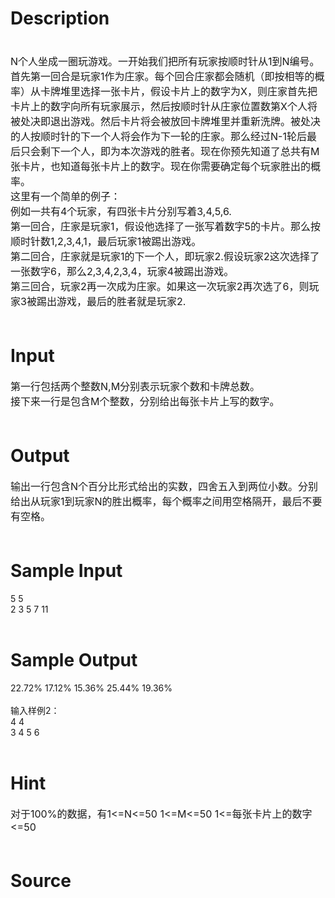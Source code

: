 
# Description

<div class="content"><div><span style="font-size: medium"> </span></div>
<div><span style="font-size: medium">N个人坐成一圈玩游戏。一开始我们把所有玩家按顺时针从1到N编号。首先第一回合是玩家1作为庄家。每个回合庄家都会随机（即按相等的概率）从卡牌堆里选择一张卡片，假设卡片上的数字为X，则庄家首先把卡片上的数字向所有玩家展示，然后按顺时针从庄家位置数第X个人将被处决即退出游戏。然后卡片将会被放回卡牌堆里并重新洗牌。被处决的人按顺时针的下一个人将会作为下一轮的庄家。那么经过N-1轮后最后只会剩下一个人，即为本次游戏的胜者。现在你预先知道了总共有M张卡片，也知道每张卡片上的数字。现在你需要确定每个玩家胜出的概率。</span></div>
<div><span style="font-size: medium">这里有一个简单的例子：</span></div>
<div><span style="font-size: medium">例如一共有4个玩家，有四张卡片分别写着3,4,5,6.</span></div>
<div><span style="font-size: medium">第一回合，庄家是玩家1，假设他选择了一张写着数字5的卡片。那么按顺时针数1,2,3,4,1，最后玩家1被踢出游戏。</span></div>
<div><span style="font-size: medium">第二回合，庄家就是玩家1的下一个人，即玩家2.假设玩家2这次选择了一张数字6，那么2,3,4,2,3,4，玩家4被踢出游戏。</span></div>
<div><span style="font-size: medium">第三回合，玩家2再一次成为庄家。如果这一次玩家2再次选了6，则玩家3被踢出游戏，最后的胜者就是玩家2.</span></div>
<div><span style="font-size: medium"> </span></div></div>

# Input

<div class="content"><div><span style="font-size: medium">第一行包括两个整数N,M分别表示玩家个数和卡牌总数。</span></div>
<div><span style="font-size: medium">接下来一行是包含M个整数，分别给出每张卡片上写的数字。</span></div>
<div><span style="font-size: medium"> </span></div></div>

# Output

<div class="content"><div><span style="font-size: medium">输出一行包含N个百分比形式给出的实数，四舍五入到两位小数。分别给出从玩家1到玩家N的胜出概率，每个概率之间用空格隔开，最后不要有空格。</span></div>
<div><span style="font-size: medium"> </span></div></div>

# Sample Input

<div class="content"><span class="sampledata">5 5<br/>
2 3 5 7 11<br/>
 <br/>
</span></div>

# Sample Output

<div class="content"><span class="sampledata">22.72% 17.12% 15.36% 25.44% 19.36%<br/>
 <br/>
输入样例2：<br/>
4 4<br/>
3 4 5 6<br/>
 <br/>
 </span></div>

# Hint

<div class="content"><p></p><p><span style="font-size: medium">对于100%的数据，有1&lt;=N&lt;=50 1&lt;=M&lt;=50 1&lt;=每张卡片上的数字&lt;=50<br/><br/>
</span></p><p></p></div>

# Source

<div class="content"><p><a href="problemset.php?search="></a></p></div>

